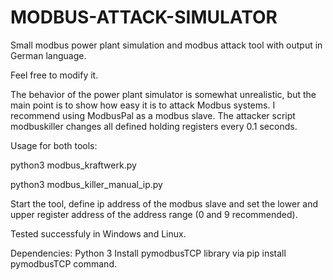 # MODBUS-ATTACK-SIMULATOR

Small modbus power plant simulation and modbus attack tool with output in German language.

Feel free to modify it.

The behavior of the power plant simulator is somewhat unrealistic, but the main point is to show how easy it is to attack Modbus systems. I recommend using ModbusPal as a modbus slave.
The attacker script modbuskiller changes all defined holding registers every 0.1 seconds.

Usage for both tools:

python3 modbus_kraftwerk.py

python3 modbus_killer_manual_ip.py

Start the tool, define ip address of the modbus slave and set the lower and upper register address of the address range (0 and 9 recommended).

Tested successfuly in Windows and Linux.

Dependencies: Python 3 Install pymodbusTCP library via pip install pymodbusTCP command.
